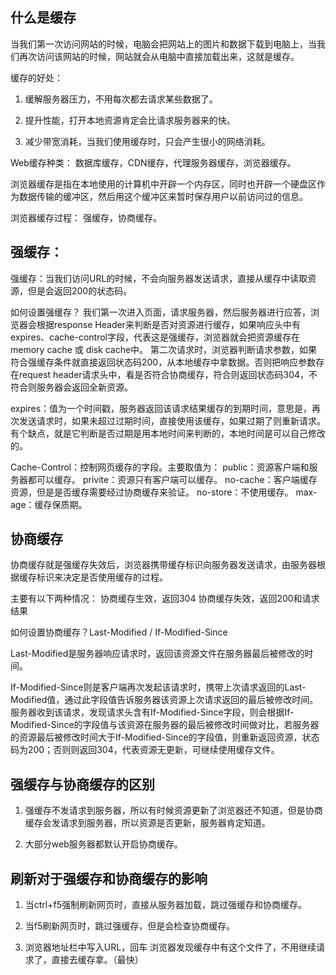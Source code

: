## 什么是缓存
当我们第一次访问网站的时候，电脑会把网站上的图片和数据下载到电脑上，当我们再次访问该网站的时候，网站就会从电脑中直接加载出来，这就是缓存。

缓存的好处：
1. 缓解服务器压力，不用每次都去请求某些数据了。

2. 提升性能，打开本地资源肯定会比请求服务器来的快。

3. 减少带宽消耗，当我们使用缓存时，只会产生很小的网络消耗。

Web缓存种类： 数据库缓存，CDN缓存，代理服务器缓存，浏览器缓存。

浏览器缓存是指在本地使用的计算机中开辟一个内存区，同时也开辟一个硬盘区作为数据传输的缓冲区，然后用这个缓冲区来暂时保存用户以前访问过的信息。

浏览器缓存过程： 强缓存，协商缓存。

## 强缓存：
强缓存：当我们访问URL的时候，不会向服务器发送请求，直接从缓存中读取资源，但是会返回200的状态码。

如何设置强缓存？
我们第一次进入页面，请求服务器，然后服务器进行应答，浏览器会根据response Header来判断是否对资源进行缓存，如果响应头中有expires、cache-control字段，代表这是强缓存，浏览器就会把资源缓存在memory cache 或 disk cache中。
第二次请求时，浏览器判断请求参数，如果符合强缓存条件就直接返回状态码200，从本地缓存中拿数据。否则把响应参数存在request header请求头中，看是否符合协商缓存，符合则返回状态码304，不符合则服务器会返回全新资源。

expires：值为一个时间戳，服务器返回该请求结果缓存的到期时间，意思是，再次发送请求时，如果未超过过期时间，直接使用该缓存，如果过期了则重新请求。
有个缺点，就是它判断是否过期是用本地时间来判断的，本地时间是可以自己修改的。

Cache-Control：控制网页缓存的字段。主要取值为：
public：资源客户端和服务器都可以缓存。
privite：资源只有客户端可以缓存。
no-cache：客户端缓存资源，但是是否缓存需要经过协商缓存来验证。
no-store：不使用缓存。
max-age：缓存保质期。

## 协商缓存
协商缓存就是强缓存失效后，浏览器携带缓存标识向服务器发送请求，由服务器根据缓存标识来决定是否使用缓存的过程。

主要有以下两种情况：
协商缓存生效，返回304
协商缓存失效，返回200和请求结果

如何设置协商缓存？Last-Modified / If-Modified-Since

Last-Modified是服务器响应请求时，返回该资源文件在服务器最后被修改的时间。

If-Modified-Since则是客户端再次发起该请求时，携带上次请求返回的Last-Modified值，通过此字段值告诉服务器该资源上次请求返回的最后被修改时间。服务器收到该请求，发现请求头含有If-Modified-Since字段，则会根据If-Modified-Since的字段值与该资源在服务器的最后被修改时间做对比，若服务器的资源最后被修改时间大于If-Modified-Since的字段值，则重新返回资源，状态码为200；否则则返回304，代表资源无更新，可继续使用缓存文件。

##  强缓存与协商缓存的区别
1. 强缓存不发请求到服务器，所以有时候资源更新了浏览器还不知道，但是协商缓存会发请求到服务器，所以资源是否更新，服务器肯定知道。

2. 大部分web服务器都默认开启协商缓存。

##  刷新对于强缓存和协商缓存的影响
1. 当ctrl+f5强制刷新网页时，直接从服务器加载，跳过强缓存和协商缓存。

2. 当f5刷新网页时，跳过强缓存，但是会检查协商缓存。

3. 浏览器地址栏中写入URL，回车 浏览器发现缓存中有这个文件了，不用继续请求了，直接去缓存拿。（最快）